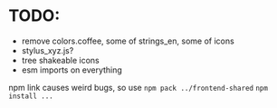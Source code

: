 # TODO:
- remove colors.coffee, some of strings_en, some of icons
- stylus_xyz.js?
- tree shakeable icons
- esm imports on everything

npm link causes weird bugs, so use
`npm pack ../frontend-shared`
`npm install ...`
